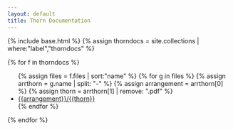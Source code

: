 ```yaml
---
layout: default
title: Thorn Documentation
---
```


{% include base.html %}
{% assign thorndocs = site.collections | where:"label","thorndocs" %}

{% for f in thorndocs  %}
<ul>
  {% assign files = f.files | sort:"name" %}
  {% for g in files %}
    {% assign arrthorn = g.name | split: "-" %}
    {% assign arrangement = arrthorn[0] %}
    {% assign thorn = arrthorn[1] | remove: ".pdf" %}
    <li><a href="{{base}}/thorndocs/{{g.name}}">{{arrangement}}/{{thorn}}</a></li>
  {% endfor %}
</ul>
{% endfor %}
